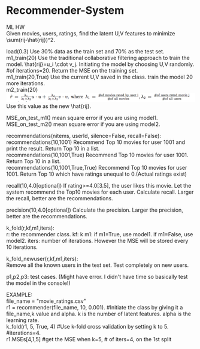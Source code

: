 # Recommender-System
ML HW <br />
Given movies, users, ratings, find the latent U,V features to minimize \sum(rij-\hat{rij})^2. 

load(0.3) Use 30% data as the train set and 70% as the test set. <br />
m1_train(20) Use the traditional collaborative filtering approach to train the model. \hat{rij}=u_i \cdot v_j. Initiating the model by choosing U,V randomly. #of iterations=20. Return the MSE on the training set. <br />
m1_train(20,True) Use the current U,V saved in the class. train the model 20 more iterations. <br />
m2_train(20) ![alt text](https://github.com/shilinni/Recommender-System/blob/master/images/newrhat.png) Use this value as the new \hat{rij}. 

MSE_on_test_m1() mean square error if you are using model1. <br />
MSE_on_test_m2() mean square error if you are using model2.

recommendations(nitems, userId, silence=False, recall=False):<br />
recommendations(10,1001) Recommend Top 10 movies for user 1001 and print the result. Return Top 10 in a list. <br />
recommendations(10,1001,True) Recommend Top 10 movies for user 1001. Return Top 10 in a list. <br />
recommendations(10,1001,True,True) Recommend Top 10 movies for user 1001. Return Top 10 which have ratings unequal to 0.(Actual ratings exist)

recall(10,4.0[optional]) If rating>=4.0[3.5], the user likes this movie. Let the system recommend the Top10 movies for each user. Calculate recall. Larger the recall, better are the recommendations. 

precision(10,4.0[optional]) Calculate the precision. Larger the precision, better are the recommendations. 

k_fold(r,kf,m1,iters):<br />
r: the recommender class. kf: k m1: if m1=True, use model1. if m1=False, use model2. iters: number of iterations. However the MSE will be stored every 10 iterations. 

k_fold_newuser(r,kf,m1,iters):<br />
Remove all the known users in the test set. Test completely on new users. 

p1,p2,p3: test cases. (Might have error. I didn't have time so basically test the model in the console!)

EXAMPLE: <br />
file_name = "movie_ratings.csv"<br />
r1 = recommender(file_name, 10, 0.001). #Initiate the class by giving it a file_name,k value and alpha. k is the number of latent features. alpha is the learning rate. <br />
k_fold(r1, 5, True, 4) #Use k-fold cross validation by setting k to 5. #iterations=4. <br />
r1.MSEs[4,1,5] #get the MSE when k=5, # of iters=4, on the 1st split

